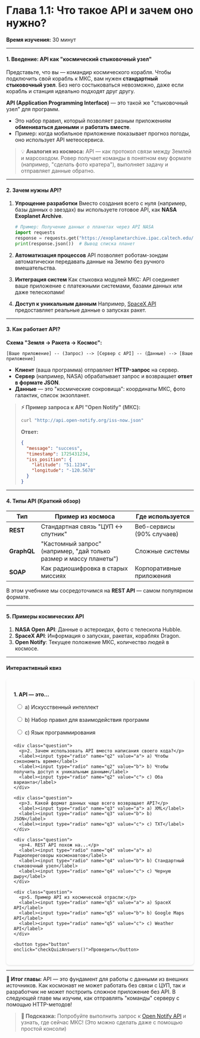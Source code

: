 # **Глава 1.1: Что такое API и зачем оно нужно?**
**Время изучения:** 30 минут

---

#### **1. Введение: API как "космический стыковочный узел"**
Представьте, что вы — командир космического корабля. Чтобы подключить свой корабль к МКС, вам нужен **стандартный стыковочный узел**. Без него состыковаться невозможно, даже если корабль и станция идеально подходят друг другу.

**API (Application Programming Interface)** — это такой же "стыковочный узел" для программ.
- Это набор правил, который позволяет разным приложениям **обмениваться данными** и **работать вместе**.
- Пример: когда мобильное приложение показывает прогноз погоды, оно использует API метеосервиса.

> 💡 **Аналогия из космоса:**
> API — как протокол связи между Землей и марсоходом. Ровер получает команды в понятном ему формате (например, "сделать фото кратера"), выполняет задачу и отправляет данные обратно.

---

#### **2. Зачем нужны API?**
1. **Упрощение разработки**
   Вместо создания всего с нуля (например, базы данных о звездах) вы используете готовое API, как **NASA Exoplanet Archive**.
   ```python
   # Пример: Получение данных о планетах через API NASA
   import requests
   response = requests.get("https://exoplanetarchive.ipac.caltech.edu/api/v6/planets?select=pl_name,discovery_year")
   print(response.json())  # Вывод списка планет
   ```

2. **Автоматизация процессов**
   API позволяет роботам-зондам автоматически передавать данные на Землю без ручного вмешательства.

3. **Интеграция систем**
   Как стыковка модулей МКС: API соединяет ваше приложение с платежными системами, базами данных или даже телескопами!

4. **Доступ к уникальным данным**
   Например, [SpaceX API](https://docs.spacexdata.com/) предоставляет реальные данные о запусках ракет.

---

#### **3. Как работает API?**
**Схема "Земля → Ракета → Космос":**
```
[Ваше приложение] -- (Запрос) --> [Сервер с API] -- (Данные) --> [Ваше приложение]
```

- **Клиент** (ваша программа) отправляет **HTTP-запрос** на сервер.
- **Сервер** (например, NASA) обрабатывает запрос и возвращает **ответ в формате JSON**.
- **Данные** — это "космические сокровища": координаты МКС, фото галактик, список экзопланет.

> **⚡ Пример запроса к API "Open Notify" (МКС):**
> ```bash
> curl "http://api.open-notify.org/iss-now.json"
> ```
> **Ответ:**
> ```json
> {
>   "message": "success",
>   "timestamp": 1725431234,
>   "iss_position": {
>     "latitude": "51.1234",
>     "longitude": "-120.5678"
>   }
> }
> ```

---

#### **4. Типы API (Краткий обзор)**
| Тип       | Пример из космоса                     | Где используется          |
|-----------|---------------------------------------|---------------------------|
| **REST**  | Стандартная связь "ЦУП ↔ спутник"     | Веб-сервисы (90% случаев) |
| **GraphQL**| "Кастомный запрос" (например, "дай только размер и массу планеты") | Сложные системы          |
| **SOAP**  | Как радиошифровка в старых миссиях    | Корпоративные приложения  |

В этом учебнике мы сосредоточимся на **REST API** — самом популярном формате.

---

#### **5. Примеры космических API**
1. **NASA Open API**: Данные о астероидах, фото с телескопа Hubble.
2. **SpaceX API**: Информация о запусках, ракетах, кораблях Dragon.
3. **Open Notify**: Текущее положение МКС, количество людей в космосе.

---

#### **Интерактивный квиз**

<style>
    #quiz-container {
        border-radius: 8px;
        padding: 20px;
        margin-top: 20px;
        box-shadow: 0 2px 4px rgba(0,0,0,0.1);
    }
    .question {
        margin-bottom: 15px;
    }
    .question p {
        font-weight: bold;
        margin-bottom: 10px;
    }
    #quiz-container label {
        display: block;
        margin-bottom: 5px;
        cursor: pointer;
        padding: 5px;
        border-radius: 4px;
    }
    #quiz-container button {
        color: white;
        border: none;
        padding: 10px 20px;
        border-radius: 5px;
        cursor: pointer;
        font-size: 16px;
        margin-top: 10px;
    }
    #quiz-container button:hover {
    }
    #quiz-results {
        margin-top: 20px;
        padding: 15px;
        border-radius: 5px;
    }
</style>

<div id="quiz-container">
  <form id="quiz-form">
    <div class="question">
      <p>1. API — это...</p>
      <label><input type="radio" name="q1" value="a"> a) Искусственный интеллект</label>
      <label><input type="radio" name="q1" value="b"> b) Набор правил для взаимодействия программ</label>
      <label><input type="radio" name="q1" value="c"> c) Язык программирования</label>
    </div>

    <div class="question">
      <p>2. Зачем использовать API вместо написания своего кода?</p>
      <label><input type="radio" name="q2" value="a"> a) Чтобы сэкономить время</label>
      <label><input type="radio" name="q2" value="b"> b) Чтобы получить доступ к уникальным данным</label>
      <label><input type="radio" name="q2" value="c"> c) Оба варианта</label>
    </div>

    <div class="question">
      <p>3. Какой формат данных чаще всего возвращает API?</p>
      <label><input type="radio" name="q3" value="a"> a) XML</label>
      <label><input type="radio" name="q3" value="b"> b) JSON</label>
      <label><input type="radio" name="q3" value="c"> c) TXT</label>
    </div>

    <div class="question">
      <p>4. REST API похож на...</p>
      <label><input type="radio" name="q4" value="a"> a) Радиопереговоры космонавтов</label>
      <label><input type="radio" name="q4" value="b"> b) Стандартный стыковочный узел</label>
      <label><input type="radio" name="q4" value="c"> c) Черную дыру</label>
    </div>

    <div class="question">
      <p>5. Пример API из космической отрасли:</p>
      <label><input type="radio" name="q5" value="a"> a) SpaceX API</label>
      <label><input type="radio" name="q5" value="b"> b) Google Maps API</label>
      <label><input type="radio" name="q5" value="c"> c) Weather API</label>
    </div>

    <button type="button" onclick="checkQuizAnswers()">Проверить</button>
  </form>
  <div id="quiz-results" style="display:none;"></div>
</div>

<script>
  function checkQuizAnswers() {
    const correctAnswers = { q1: 'b', q2: 'c', q3: 'b', q4: 'b', q5: 'a' };
    const form = document.getElementById('quiz-form');
    const resultsContainer = document.getElementById('quiz-results');
    let score = 0;
    let resultsHTML = '<h4>Результаты:</h4><ul>';

    for (const [question, correctAnswer] of Object.entries(correctAnswers)) {
      const questionDiv = form.querySelector(`input[name="${question}"]`).closest('.question');
      const labels = questionDiv.querySelectorAll('label');
      labels.forEach(l => {
          l.style.color = 'inherit';
          l.style.fontWeight = 'normal';
          l.style.border = 'none';
      });

      const userAnswer = form.elements[question] ? form.elements[question].value : undefined;

      if (userAnswer) {
        const selectedLabel = form.querySelector(`input[name="${question}"][value="${userAnswer}"]`).parentElement;
        if (userAnswer === correctAnswer) {
          score++;
          selectedLabel.style.color = '#28a745';
          selectedLabel.style.fontWeight = 'bold';
          resultsHTML += `<li>Вопрос ${question.slice(1)}: <span style="color:#28a745;">Верно!</span></li>`;
        } else {
          selectedLabel.style.color = '#dc3545';
          selectedLabel.style.fontWeight = 'bold';
          const correctLabel = form.querySelector(`input[name="${question}"][value="${correctAnswer}"]`).parentElement;
          correctLabel.style.color = '#28a745';
          correctLabel.style.fontWeight = 'bold';
          resultsHTML += `<li>Вопрос ${question.slice(1)}: <span style="color:#dc3545;">Неверно.</span> Правильный ответ: <b>${correctAnswer.toUpperCase()}</b></li>`;
        }
      } else {
        resultsHTML += `<li>Вопрос ${question.slice(1)}: <span style="color:#ffc107;">Нет ответа.</span></li>`;
      }
    }

    resultsHTML += `</ul><p><b>Ваш результат: ${score} из ${Object.keys(correctAnswers).length}</b></p>`;
    resultsContainer.innerHTML = resultsHTML;
    resultsContainer.style.display = 'block';
  }
</script>

---

**🚀 Итог главы:**
API — это фундамент для работы с данными из внешних источников. Как космонавт не может работать без связи с ЦУП, так и разработчик не может построить сложное приложение без API. В следующей главе мы изучим, как отправлять "команды" серверу с помощью HTTP-методов!

> **📌 Подсказка:** Попробуйте выполнить запрос к [Open Notify API](http://api.open-notify.org/) и узнать, где сейчас МКС! (Это можно сделать даже с помощью простой консоли)
